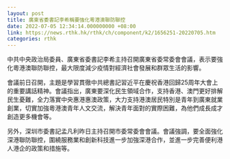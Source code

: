 ```yaml
---
layout: post
title: 廣東省委書記李希稱要強化粵港澳聯防聯控
date: 2022-07-05 12:34:14.000000000 +08:00
link: https://news.rthk.hk/rthk/ch/component/k2/1656251-20220705.htm
categories: rthk
---
```


中共中央政治局委員、廣東省委書記李希主持召開廣東省委常委會會議，表示要強化粵港澳聯防聯控，最大限度減少疫情對經濟社會發展和群眾生活的影響。

會議前日召開，主題是學習貫徹中共總書記習近平在慶祝香港回歸25周年大會上的重要講話精神。會議指出，廣東要深化民生領域合作，支持香港、澳門更好排解民生憂難，全力落實中央惠港惠澳政策，大力支持港澳居民特別是青年到廣東就業創業，切實加強粵港澳青年人文交流，解決青年面對的實際困難，為他們成長成才創造更多機會等。

另外，深圳市委書記孟凡利昨日主持召開市委常委會會議。會議強調，要全面強化深港聯防聯控，圍繞服務業和創新科技進一步加強深港合作，並進一步完善便利港人港企的政策和措施等。
